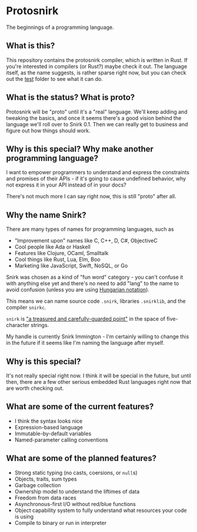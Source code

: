 # Protosnirk

The beginnings of a programming language.

## What is this?

This repository contains the protosnirk compiler, which is written in Rust.
If you're interested in compilers (or Rust?) maybe check it out.
The language itself, as the name suggests, is rather sparse right now, but
you can check out the [test][protosnirk-tests] folder to see what 
it can do.

## What is the status? What is proto?

Protosnirk will be "proto" until it's a "real" language. 
We'll keep adding and tweaking the basics, and once it
seems there's a good vision behind the language we'll roll over to Snirk 0.1.
Then we can really get to business and figure out how things should work.

## Why is this special? Why make another programming language?

I want to empower programmers to understand and express the constraints and
promises of their APIs - if it's going to cause undefined behavior, why not
express it in your API instead of in your docs?

There's not much more I can say right now, this is still "proto" after all.

## Why the name Snirk?

There are many types of names for programming languages, such as
- "Improvement upon" names like C, C++, D, C#, ObjectiveC
- Cool people like Ada or Haskell
- Features like Clojure, OCaml, Smalltalk
- Cool things like Rust, Lua, Elm, Boo
- Marketing like JavaScript, Swift, NoSQL, or Go

Snirk was chosen as a kind of "fun word" category - you can't confuse it
with anything else yet and there's no need to add "lang" to the name to
avoid confusion (unless you are using [Hungarian notation][wiki-hungarian-notation]).

This means we can name source code `.snirk`, libraries `.snirklib`,
and the compiler `snirkc`.

`snirk` is ["a treasured and carefully-guarded point"][xkcd-about] in the space of
five-character strings.

My handle is currently Snirk Immington - I'm certainly willing to change this
in the future if it seems like I'm naming the language after myself.

## Why is this special?

It's not really special right now. 
I think it will be special in the future, but until then, 
there are a few other serious embedded Rust languages right now 
that are worth checking out.

## What are some of the current features?

- I think the syntax looks nice
- Expression-based language
- Immutable-by-default variables
- Named-parameter calling conventions

## What are some of the planned features?

- Strong static typing (no casts, coersions, or `null`s)
- Objects, traits, sum types
- Garbage collection
- Ownership model to understand the liftimes of data
- Freedom from data races
- Asynchronous-first I/O without red/blue functions
- Object capability system to fully understand what
resources your code is using
- Compile to binary or run in interpreter

[wiki-hungarian-notation]: https://en.wikipedia.org/wiki/Hungarian_notation
[wiki-earlang]: https://en.wikipedia.org/wiki/Erlang_(programming_language)#History
[xkcd-about]: https://xkcd.com/about/
[protosnirk-tests]: https://github.com/immington-industries/protosnirk/tree/master/tests
